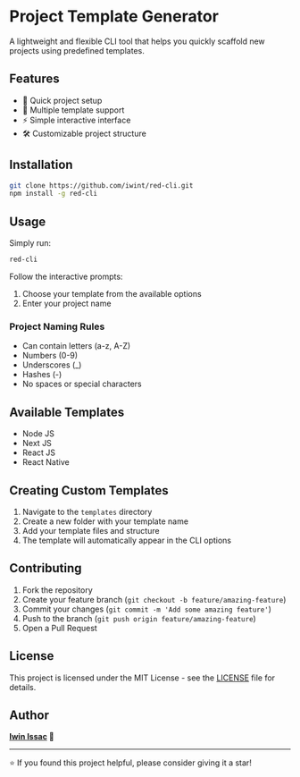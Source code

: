 # Project Template Generator

A lightweight and flexible CLI tool that helps you quickly scaffold new projects using predefined templates.

## Features

- 🚀 Quick project setup
- 📁 Multiple template support
- ⚡️ Simple interactive interface
- 🛠 Customizable project structure

## Installation

```bash
git clone https://github.com/iwint/red-cli.git
npm install -g red-cli
```

## Usage

Simply run:

```bash
red-cli
```

Follow the interactive prompts:

1. Choose your template from the available options
2. Enter your project name

### Project Naming Rules

- Can contain letters (a-z, A-Z)
- Numbers (0-9)
- Underscores (_)
- Hashes (-)
- No spaces or special characters

## Available Templates

* Node JS
* Next JS
* React JS
* React Native

## Creating Custom Templates

1. Navigate to the `templates` directory
2. Create a new folder with your template name
3. Add your template files and structure
4. The template will automatically appear in the CLI options

## Contributing

1. Fork the repository
2. Create your feature branch (`git checkout -b feature/amazing-feature`)
3. Commit your changes (`git commit -m 'Add some amazing feature'`)
4. Push to the branch (`git push origin feature/amazing-feature`)
5. Open a Pull Request

## License

This project is licensed under the MIT License - see the [LICENSE](LICENSE) file for details.

## Author

**[Iwin Issac](https://linkedin.com/in/iwin-t) 👑**

---

⭐️ If you found this project helpful, please consider giving it a star!
